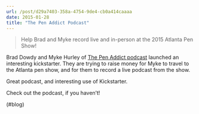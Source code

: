 ```yaml
---
url: /post/d29a7403-358a-4754-9de4-cb0a414caaaa
date: 2015-01-28
title: "The Pen Addict Podcast"
---
```


> Help Brad and Myke record live and in-person at the 2015 Atlanta Pen Show! 



Brad Dowdy and Myke Hurley of [The Pen Addict podcast][1] launched an interesting kickstarter. They are trying to raise money for Myke to travel to the Atlanta pen show, and for them to record a live podcast from the show.



Great podcast, and interesting use of Kickstarter.



Check out the podcast, if you haven&#8217;t!



(#blog)



 [1]: http://relay.fm/penaddict